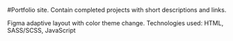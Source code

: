 #Portfolio site.
Contain completed projects with short descriptions and links.

Figma adaptive layout with color theme change. 
Technologies used: HTML, SASS/SCSS, JavaScript
